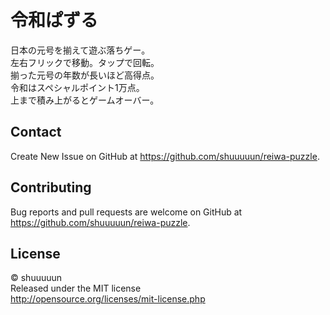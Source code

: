 # 令和ぱずる

日本の元号を揃えて遊ぶ落ちゲー。  
左右フリックで移動。タップで回転。  
揃った元号の年数が長いほど高得点。  
令和はスペシャルポイント1万点。  
上まで積み上がるとゲームオーバー。

## Contact

Create New Issue on GitHub at https://github.com/shuuuuun/reiwa-puzzle.

## Contributing

Bug reports and pull requests are welcome on GitHub at https://github.com/shuuuuun/reiwa-puzzle.

## License

© shuuuuun  
Released under the MIT license  
http://opensource.org/licenses/mit-license.php
